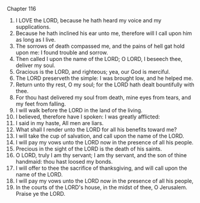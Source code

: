

Chapter 116

1. I LOVE the LORD, because he hath heard my voice and my supplications.
2. Because he hath inclined his ear unto me, therefore will I call upon him as long as I live.
3. The sorrows of death compassed me, and the pains of hell gat hold upon me: I found trouble and sorrow.
4. Then called I upon the name of the LORD; O LORD, I beseech thee, deliver my soul.
5. Gracious is the LORD, and righteous; yea, our God is merciful.
6. The LORD preserveth the simple: I was brought low, and he helped me.
7. Return unto thy rest, O my soul; for the LORD hath dealt bountifully with thee.
8. For thou hast delivered my soul from death, mine eyes from tears, and my feet from falling.
9. I will walk before the LORD in the land of the living.
10. I believed, therefore have I spoken: I was greatly afflicted:
11. I said in my haste, All men are liars.
12. What shall I render unto the LORD for all his benefits toward me?
13. I will take the cup of salvation, and call upon the name of the LORD.
14. I will pay my vows unto the LORD now in the presence of all his people.
15. Precious in the sight of the LORD is the death of his saints.
16. O LORD, truly I am thy servant; I am thy servant, and the son of thine handmaid: thou hast loosed my bonds.
17. I will offer to thee the sacrifice of thanksgiving, and will call upon the name of the LORD.
18. I will pay my vows unto the LORD now in the presence of all his people,
19. In the courts of the LORD's house, in the midst of thee, O Jerusalem.  Praise ye the LORD.
